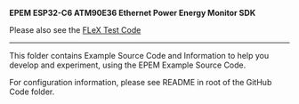 **EPEM ESP32-C6 ATM90E36 Ethernet Power Energy Monitor SDK**

Please also see the [FLeX Test Code](https://github.com/DitroniX/FLEX-DitroniX-Power-Energy-Monitor-Firmware)


------------

This folder contains Example Source Code and Information to help you develop and experiment, using the EPEM Example Source Code.

For configuration information, please see README in root of the GitHub Code folder.